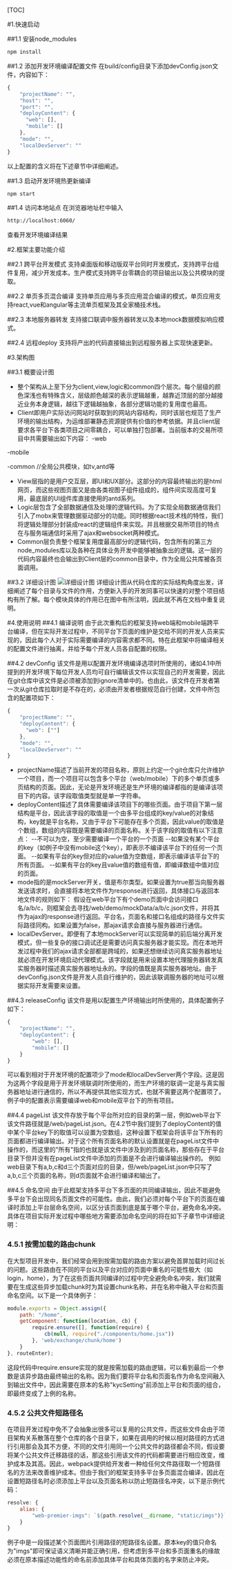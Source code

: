 [TOC]

#1.快速启动

##1.1 安装node_modules
```sh
npm install
```

##1.2 添加开发环境编译配置文件
在build/config目录下添加devConfig.json文件，内容如下：
```javascript
{
    "projectName": "",
    "host": "",
    "port": "",
    "deployContent": {
      "web": [],
      "mobile": []
    },
    "mode": "",
    "localDevServer": ""
}
```
以上配置的含义将在下述章节中详细阐述。

##1.3 启动开发环境热更新编译
```sh
npm start
```

##1.4 访问本地站点
在浏览器地址栏中输入
```sh
http://localhost:6060/
```
查看开发环境编译结果

#2.框架主要功能介绍

##2.1 跨平台开发模式
支持桌面版和移动版双平台同时开发模式，支持跨平台组件复用，减少开发成本。生产模式支持跨平台零耦合的项目输出以及公共模块的提取。

##2.2 单页多页混合编译
支持单页应用与多页应用混合编译的模式，单页应用支持react,vue和angular等主流单页框架及其全家桶技术栈。

##2.3 本地服务器转发
支持接口联调中服务器转发以及本地mock数据模拟响应模式。

##2.4 远程deploy
支持将产出的代码直接输出到远程服务器上实现快速更新。

#3.架构图

##3.1 概要设计图


- 整个架构从上至下分为client,view,logic和common四个层次。每个层级的颜色深浅也有特殊含义，层级颜色越深的表示逻辑越重，越靠近顶层的部分越接近业务本身逻辑，越往下逻辑越抽象，各部分逻辑功能的复用度也最高。
- Client即用户实际访问网站时获取到的网站内容结构，同时该层也规范了生产环境的输出结构，为运维部署静态资源提供有价值的参考依据。并且client层要求各平台下各类项目之间零耦合，可以单独打包部署。当前版本的交易所项目中共需要输出如下内容：
-web

-mobile

-common //全局公共模块，如tv,antd等
- View层指的是用户交互层，即UI和UX部分。这部分的内容最终输出的是html网页，而这些视图页面又是由各类视图子组件组成的，组件间实现高度可复用，最底层的UI组件库直接使用的antd系列。
- Logic层包含了全部数据通信及处理的逻辑代码。为了实现全局数据通信我们引入了mobx来管理数据驱动部分的功能。同时根据react技术栈的特性，我们将逻辑处理部分封装成react的逻辑组件来实现。并且根据交易所项目的特点在与服务端通信时采用了ajax和websocket两种模式。
- Common层负责整个框架复用度最高部分的逻辑代码，包含所有的第三方node_modules库以及各种在具体业务开发中能够被抽象出的逻辑。这一层的代码内容最终也会输出到Client层的common目录中，作为全局公共库被各页面调用。

##3.2 详细设计图
![详细设计图](./README/前端框架详细设计图.jpg)
详细设计图从代码仓库的实际结构角度出发，详细阐述了每个目录与文件的作用，方便新入手的开发同事可以快速的对整个项目结构有所了解。每个模块具体的作用已在图中有所注明，因此就不再在文档中重复说明。


#4.使用说明
##4.1 编译说明
由于此次重构后的框架支持web端和mobile端跨平台编译，但在实际开发过程中，不同平台下页面的维护是交给不同的开发人员来实现的，因此每个人对于实际需要编译的内容需求都不同。特在此框架中将编译相关的配置文件进行抽离，并给予每个开发人员各自配置的权限。

##4.2 devConfig
该文件是用以配置开发环境编译选项时所使用的，诸如4.1中所提到的开发环境下每位开发人员均可自行编辑该文件以实现自己的开发需要，因此在git仓库中该文件是必须被添加到ignore清单中的。也由此，该文件在开发者第一次从git仓库拉取时是不存在的，必须由开发者根据规范自行创建，文件中所包含的配置项如下：
```javascript
{
    "projectName": "",
    "deployContent": {
      "web": [""]
    },
    "mode": "",
    "localDevServer": ""
}
```
- projectName描述了当前开发的项目名称，原则上约定一个git仓库只允许维护一个项目，而一个项目可以包含多个平台（web/mobile）下的多个单页或多页结构的页面。因此，无论是开发环境还是生产环境的编译都指的是编译该项目下的内容。该字段取值类型就是单一字符串。
- deployContent描述了具体需要编译该项目下的哪些页面。由于项目下第一层结构是平台，因此该字段的取值是一个由多平台组成的key/value的对象结构，key就是平台名称，又由于平台下可能存在多个页面，因此value的取值是个数组，数组的内容既是需要编译的页面名称。关于该字段的取值有以下注意点：
--不可以为空，至少需要编译一个平台的一个页面
--如果没有某个平台的key（如例子中没有mobile这个key），即表示不编译该平台下的任何一个页面。
--如果有平台的key但对应的value值为空数组，即表示编译该平台下的所有页面。
--如果有平台的key且value值的数组有值，即编译数组中值对应的页面。
- mode指的是mockServer开关，值是布尔类型。如果设置为true那当向服务器发送请求时，会直接将本地文件作为response进行返回，具体接口与返回本地文件的规则如下：
假设在web平台下有个demo页面中会访问接口名/a/b/c，则框架会去寻找/web/demo/mockData/a/b/c.json文件，并将其作为ajax的response进行返回。平台名，页面名和接口名组成的路径与文件实际路径同构。如果设置为false，那ajax请求会直接与服务器进行通信。
- localDevServer。即便有了本地mockServer可以实现简单的前后端分离开发模式，但一些复杂的接口调试还是需要访问真实服务器才能实现。而在本地开发过程中我们的ajax请求全部都是跨域的，如果还想继续访问真实服务器地址就必须在开发环境启动代理模式。该字段就是用来设置本地代理服务器转发真实服务器时描述真实服务器地址永的。字段的值既是真实服务器地址。由于devConfig.json文件是开发人员自行维护的，因此该联调服务器的地址可以根据实际开发需要来设置。

##4.3 releaseConfig
该文件是用以配置生产环境输出时所使用的，具体配置例子如下：
```javascript
{
    "projectName": "",
    "deployContent": {
        "web": [],
        "mobile": []
    }
}
```
可以看到相对于开发环境的配置项少了mode和localDevServer两个字段。这是因为这两个字段是用于开发环境联调时所使用的，而生产环境的联调一定是与真实服务器地址进行通信的，所以不再提供其他实现方式，也就不需要这两个配置项了。例子中的配置表示需要编译web和mobile双平台下的所有项目。

##4.4 pageList
该文件存放于每个平台所对应的目录的第一层，例如web平台下该文件路径就是/web/pageList.json。在4.2节中我们提到了deployContent的值中某个平台key下的取值可以设置为空数组，这种设置下框架会将该平台下所有的页面都进行编译输出。对于这个所有页面名称的默认设置就是在pageList文件中操作的，而这里的"所有"指的也就是该文件中涉及到的页面名称，那些存在于平台目录下但并没有在pageList文件中添加的页面是不会进行编译输出操作的。
例如web目录下有a,b,c和d三个页面对应的目录，但/web/pageList.json中只写了a,b,c三个页面的名称，则d页面就不会进行编译和输出了。

##4.5 命名空间
由于此框架支持多平台下多页面的共同编译输出，因此不能避免多平台下会出现同名页面文件的可能性。由此，我们必须对每个平台下的页面在编译时添加上平台层命名空间，以区分该页面到底是属于哪个平台，避免命名冲突。具体在项目实际开发过程中哪些地方需要添加命名空间的将在如下子章节中详细说明：

### 4.5.1 按需加载的路由chunk
在大型项目开发中，我们经常会用到按需加载的路由方案以避免首屏加载时间过长的问题。这些路由在不同的平台以及平台对应的页面中重名的可能性极大（如login，home），为了在这些页面共同编译的过程中完全避免命名冲突，我们就需要在生成这些异步加载chunk时为其设置chunk名称，并在名称中融入平台和页面命名空间。以下是一个具体例子：
```javascript
module.exports = Object.assign({
    path: "/home",
    getComponent: function(location, cb) {
        require.ensure([], function(require) {
            cb(null, require("./components/home.jsx"))
        }, 'web/exchange/chunk/home')
    }
}, routeEnter);
```
这段代码中require.ensure实现的就是按需加载的路由逻辑，可以看到最后一个参数是该异步路由最终输出的名称。因为我们要将平台名和页面名作为命名空间融入到输出文件中，因此需要在原本的名称"kycSetting"前添加上平台和页面的组合，即最终变成了上例的名称。

### 4.5.2 公共文件短路径名
在项目开发过程中免不了会抽象出很多可以复用的公共文件，而这些文件会由于项目架构关系散落在整个仓库的各个目录下，如果在调用的时候以相对路径的方式进行引用那会及其不方便，不同的文件引用同一个公共文件的路径都会不同，假设要将某个公共文件迁移路径的话，那这些引用该文件的代码都需要进行相应改变，维护成本及其高。因此，webpack提供给开发者一种给任何文件路径取一个短路径名的方法来改善维护成本。但由于我们的框架支持多平台多页面混合编译，因此在设置短路径名时必须添加上平台以及页面名称以防止短路径名冲突，以下是示例代码：
```javascript
resolve: {
    alias: {
        "web-premier-imgs": `${path.resolve(__dirname, "static/imgs")}`
    }
}
```
例子中是一段描述某个页面图片引用路径的短路径名设置。原本key的值只命名为"imgs"即可保证语义清晰并能正确引用，但考虑到多平台和多页面重名的缘故必须在原本描述功能性的命名前添加具体平台和具体页面的名字来防止冲突。
